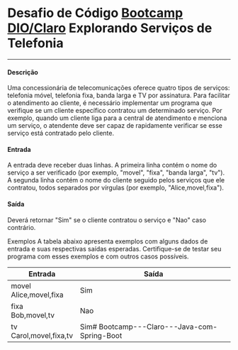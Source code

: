 # Desafio de Código [Bootcamp DIO/Claro](https://web.dio.me/track/coding-the-future-claro-java-spring-boot) Explorando Serviços de Telefonia
***
#### Descrição
Uma concessionária de telecomunicações oferece quatro tipos de serviços: telefonia móvel, telefonia fixa, banda larga 
e TV por assinatura. Para facilitar o atendimento ao cliente, é necessário implementar um programa que verifique se um 
cliente específico contratou um determinado serviço. Por exemplo, quando um cliente liga para a central de atendimento 
e menciona um serviço, o atendente deve ser capaz de rapidamente verificar se esse serviço está contratado pelo cliente.

#### Entrada
A entrada deve receber duas linhas. A primeira linha contém o nome do serviço a ser verificado 
(por exemplo, "movel", "fixa", "banda larga", "tv"). A segunda linha contém o nome do cliente seguido pelos serviços 
que ele contratou, todos separados por vírgulas (por exemplo, "Alice,movel,fixa").

#### Saída
Deverá retornar "Sim" se o cliente contratou o serviço e "Nao" caso contrário.

Exemplos
A tabela abaixo apresenta exemplos com alguns dados de entrada e suas respectivas saídas esperadas.
Certifique-se de testar seu programa com esses exemplos e com outros casos possíveis.


Entrada |	Saída
--------|--------
movel <br> Alice,movel,fixa	| Sim
fixa <br> Bob,movel,tv	| Nao
tv <br> Carol,movel,fixa,tv | Sim# Bootcamp---Claro---Java-com-Spring-Boot
